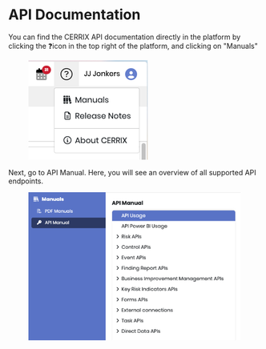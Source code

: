 # API Documentation

You can find the CERRIX API documentation directly in the platform by clicking the :question:icon in the top right of the platform, and clicking on "Manuals"

<figure><img src="../.gitbook/assets/image (4) (1).png" alt=""><figcaption></figcaption></figure>

Next, go to API Manual. Here, you will see an overview of all supported API endpoints.

<figure><img src="../.gitbook/assets/image (40).png" alt=""><figcaption></figcaption></figure>
